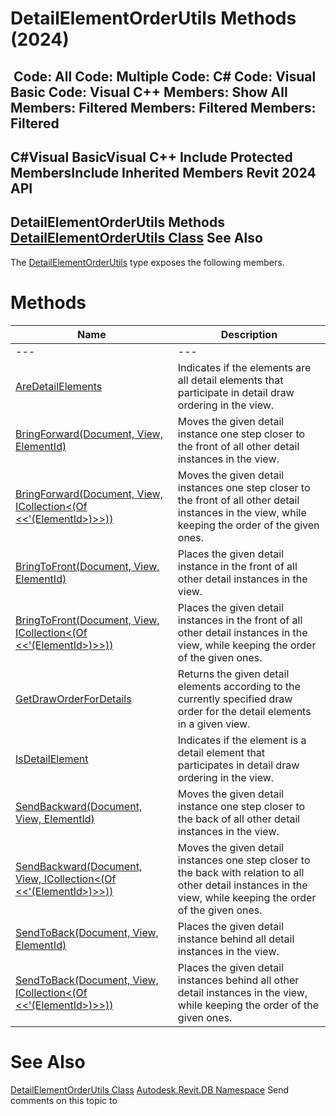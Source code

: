 # DetailElementOrderUtils Methods (2024)

﻿
 Code: All Code: Multiple Code: C# Code: Visual Basic Code: Visual C++  Members: Show All Members: Filtered Members: Filtered Members: Filtered   
---  
C#Visual BasicVisual C++
Include Protected MembersInclude Inherited Members
Revit 2024 API  
---  
DetailElementOrderUtils Methods  
[DetailElementOrderUtils Class](7153db7b-62cc-f36b-b6a5-0ded8af7b5be.md "DetailElementOrderUtils Class") See Also  
---  
The [DetailElementOrderUtils](7153db7b-62cc-f36b-b6a5-0ded8af7b5be.md "DetailElementOrderUtils Class") type exposes the following members.
# Methods
| Name | Description |
| --- | --- |
| --- | --- | --- |
| [AreDetailElements](950de8f3-daa2-1023-eb83-cd0695ebb565.md "AreDetailElements Method") | Indicates if the elements are all detail elements that participate in detail draw ordering in the view. |
| [BringForward(Document, View, ElementId)](3110546a-c758-af2d-d5b1-2d5581f18555.md "BringForward Method \(Document, View, ElementId\)") | Moves the given detail instance one step closer to the front of all other detail instances in the view. |
| [BringForward(Document, View, ICollection<(Of <<'(ElementId>)>>))](fbf91f76-0c21-37dc-c69f-609c85753209.md "BringForward Method \(Document, View, ICollection\(ElementId\)\)") | Moves the given detail instances one step closer to the front of all other detail instances in the view, while keeping the order of the given ones. |
| [BringToFront(Document, View, ElementId)](734b7f03-6c46-b4b8-f3ed-c370df205e7b.md "BringToFront Method \(Document, View, ElementId\)") | Places the given detail instance in the front of all other detail instances in the view. |
| [BringToFront(Document, View, ICollection<(Of <<'(ElementId>)>>))](b6cec4f5-c4ef-d4c6-cdb8-1e92997e019c.md "BringToFront Method \(Document, View, ICollection\(ElementId\)\)") | Places the given detail instances in the front of all other detail instances in the view, while keeping the order of the given ones. |
| [GetDrawOrderForDetails](686020d6-9ca3-c51f-47fc-a54438e3f608.md "GetDrawOrderForDetails Method") | Returns the given detail elements according to the currently specified draw order for the detail elements in a given view. |
| [IsDetailElement](8c7d0547-19ec-6ee0-5e96-02bbf717c54e.md "IsDetailElement Method") | Indicates if the element is a detail element that participates in detail draw ordering in the view. |
| [SendBackward(Document, View, ElementId)](9d2f8369-7929-06a9-98c2-cff426963ba2.md "SendBackward Method \(Document, View, ElementId\)") | Moves the given detail instance one step closer to the back of all other detail instances in the view. |
| [SendBackward(Document, View, ICollection<(Of <<'(ElementId>)>>))](0d971884-a987-7ca9-6e13-e7c9fe030109.md "SendBackward Method \(Document, View, ICollection\(ElementId\)\)") | Moves the given detail instances one step closer to the back with relation to all other detail instances in the view, while keeping the order of the given ones. |
| [SendToBack(Document, View, ElementId)](28209b7b-e75e-36d9-f916-d1cdaebe051d.md "SendToBack Method \(Document, View, ElementId\)") | Places the given detail instance behind all detail instances in the view. |
| [SendToBack(Document, View, ICollection<(Of <<'(ElementId>)>>))](edd4a515-1f60-c99f-09f5-865be893ea24.md "SendToBack Method \(Document, View, ICollection\(ElementId\)\)") | Places the given detail instances behind all other detail instances in the view, while keeping the order of the given ones. |

# See Also
[DetailElementOrderUtils Class](7153db7b-62cc-f36b-b6a5-0ded8af7b5be.md "DetailElementOrderUtils Class")
[Autodesk.Revit.DB Namespace](87546ba7-461b-c646-cbb1-2cb8f5bff8b2.md "Autodesk.Revit.DB Namespace")
Send comments on this topic to 